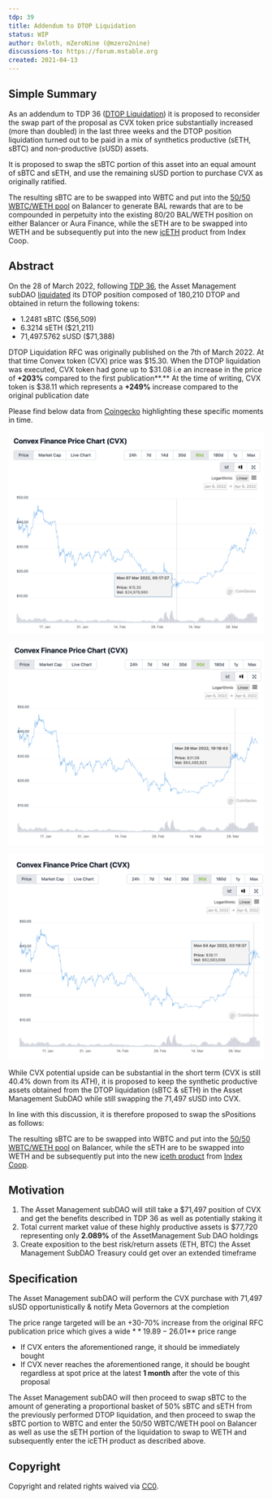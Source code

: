 ```yaml
---
tdp: 39
title: Addendum to DTOP Liquidation
status: WIP
author: 0xloth, mZeroNine (@mzero2nine)
discussions-to: https://forum.mstable.org
created: 2021-04-13
---
```


## Simple Summary

As an addendum to TDP 36 ([DTOP Liquidation](https://forum.mstable.org/t/tdp-36-dtop-liquidation/831)) it is proposed to reconsider the swap part of the proposal as CVX token price substantially increased (more than doubled) in the last three weeks and the DTOP position liquidation turned out to be paid in a mix of synthetics productive (sETH, sBTC) and non-productive (sUSD) assets.

It is proposed to swap the sBTC portion of this asset into an equal amount of sBTC and sETH, and use the remaining sUSD portion to purchase CVX as originally ratified. 

The resulting sBTC are to be swapped into WBTC and put into the [50/50 WBTC/WETH pool](https://app.balancer.fi/#/pool/0xa6f548df93de924d73be7d25dc02554c6bd66db500020000000000000000000e) on Balancer to generate BAL rewards that are to be compounded in perpetuity into the existing 80/20 BAL/WETH position on either Balancer or Aura Finance, while the sETH are to be swapped into WETH and be subsequently put into the new [icETH](https://indexcoop.com/blog/introducing-the-interest-compounding-eth-index) product from Index Coop.

## Abstract

On the 28 of March 2022, following [TDP 36](https://mips.mstable.org/TDP/tdp-36.html), the Asset Management subDAO [liquidated](https://etherscan.io/tx/0x37ece7724a78db7721458bab422bc31c1e2c0cafda1668fe55c672f5020ad55c) its DTOP position composed of 180,210 DTOP and obtained in return the following tokens:

- 1.2481 sBTC ($56,509)
- 6.3214 sETH ($21,211)
- 71,497.5762 sUSD ($71,388)

DTOP Liquidation RFC was originally published on the 7th of March 2022. At that time Convex token (CVX) price was $15.30. When the DTOP liquidation was executed, CVX token had gone up to $31.08 i.e an increase in the price of **+203%** compared to the first publication**.** At the time of writing, CVX token is $38.11 which represents a **+249%** increase compared to the original publication date

Please find below data from [Coingecko](https://www.coingecko.com/en/coins/convex-finance) highlighting these specific moments in time.

![CVX 1](../assets/TDP-39/cvx-1.png)

![CVX 2](../assets/TDP-39/cvx-2.png)

![CVX 3](../assets/TDP-39/cvx-3.png)

While CVX potential upside can be substantial in the short term (CVX is still 40.4% down from its ATH), it is proposed to keep the synthetic productive assets obtained from the DTOP liquidation (sBTC & sETH) in the Asset Management SubDAO while still swapping the 71,497 sUSD into CVX.

In line with this discussion, it is therefore proposed to swap the sPositions as follows: 

The resulting sBTC are to be swapped into WBTC and put into the [50/50 WBTC/WETH pool](https://app.balancer.fi/#/pool/0xa6f548df93de924d73be7d25dc02554c6bd66db500020000000000000000000e) on Balancer, while the sETH are to be swapped into WETH and be subsequently put into the new [iceth product](https://indexcoop.com/blog/introducing-the-interest-compounding-eth-index) from [Index Coop](https://indexcoop.com/).

## Motivation

1. The Asset Management subDAO will still take a $71,497 position of CVX and get the benefits described in TDP 36 as well as potentially staking it
2. Total current market value of these highly productive assets is $77,720 representing only **2.089%** of the AssetManagement Sub DAO holdings
3. Create exposition to the best risk/return assets (ETH, BTC) the Asset Management SubDAO Treasury could get over an extended timeframe

## Specification

The Asset Management subDAO will perform the CVX purchase with 71,497 sUSD opportunistically & notify Meta Governors at the completion

The price range targeted will be an +30-70% increase from the original RFC publication price which gives a wide $**19.89-26.01$** price range

- If CVX enters the aforementioned range, it should be immediately bought
- If CVX never reaches the aforementioned range, it should be bought regardless at spot price at the latest **1 month** after the vote of this proposal

The Asset Management subDAO will then proceed to swap sBTC to the amount of generating a proportional basket of 50% sBTC and sETH from the previously performed DTOP liquidation, and then proceed to swap the sBTC portion to WBTC and enter the 50/50 WBTC/WETH pool on Balancer as well as use the sETH portion of the liquidation to swap to WETH and subsequently enter the icETH product as described above.

## Copyright

Copyright and related rights waived via [CC0](https://creativecommons.org/publicdomain/zero/1.0/).